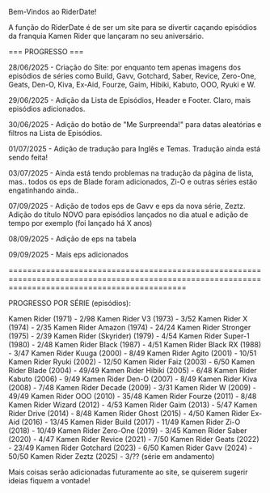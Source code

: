 Bem-Vindos ao RiderDate!

A função do RiderDate é de ser um site para se divertir caçando episódios da franquia Kamen Rider que lançaram no seu aniversário.

=== PROGRESSO === 

28/06/2025 - Criação do Site: por enquanto tem apenas imagens dos episódios de séries como Build, Gavv, Gotchard, Saber, Revice, Zero-One, Geats, Den-O, Kiva, Ex-Aid, Fourze, Gaim, Hibiki, Kabuto, OOO, Ryuki e W.

29/06/2025 - Adição da Lista de Episódios, Header e Footer. Claro, mais episódios adicionados.

30/06/2025 - Adição do botão de "Me Surpreenda!" para datas aleatórias e filtros na Lista de Episódios.

01/07/2025 - Adição de tradução para Inglês e Temas. Tradução ainda está sendo feita!

03/07/2025 - Ainda está tendo problemas na tradução da página de lista, mas.. todos os eps de Blade foram adicionados, Zi-O e outras séries estão engatinhando ainda..

07/09/2025 - Adição de todos eps de Gavv e eps da nova série, Zeztz. Adição do título NOVO para episódios lançados no dia atual e adição de tempo por exemplo (foi lançado há X anos)

08/09/2025 - Adição de eps na tabela

09/09/2025 - Mais eps adicionados

==================================================================================================================================================

PROGRESSO POR SÉRIE (episódios):

Kamen Rider (1971) - 2/98
Kamen Rider V3 (1973) - 3/52
Kamen Rider X (1974) - 2/35
Kamen Rider Amazon (1974) - 24/24
Kamen Rider Stronger (1975) - 2/39
Kamen Rider (Skyrider) (1979) - 4/54
Kamen Rider Super-1 (1980) - 2/48
Kamen Rider Black (1987) - 4/51
Kamen Rider Black RX (1988) - 3/47
Kamen Rider Kuuga (2000) - 8/49
Kamen Rider Agito (2001) - 10/51
Kamen Rider Ryuki (2002) - 12/50
Kamen Rider Faiz (2003) - 6/50
Kamen Rider Blade (2004) - 49/49
Kamen Rider Hibiki (2005) - 6/48
Kamen Rider Kabuto (2006) - 9/49
Kamen Rider Den-O (2007) - 8/49
Kamen Rider Kiva (2008) - 7/48
Kamen Rider Decade (2009) - 3/31
Kamen Rider W (2009) - 49/49
Kamen Rider OOO (2010) - 35/48
Kamen Rider Fourze (2011) - 8/48
Kamen Rider Wizard (2012) - 4/53
Kamen Rider Gaim (2013) - 5/47
Kamen Rider Drive (2014) - 8/48
Kamen Rider Ghost (2015) - 4/50
Kamen Rider Ex-Aid (2016) - 13/45
Kamen Rider Build (2017) - 11/49
Kamen Rider Zi-O (2018) - 10/49
Kamen Rider Zero-One (2019) - 3/45
Kamen Rider Saber (2020) - 4/47
Kamen Rider Revice (2021) - 7/50
Kamen Rider Geats (2022) - 23/49
Kamen Rider Gotchard (2023) - 6/50
Kamen Rider Gavv (2024) - 50/50 
Kamen Rider Zeztz (2025) - 3/?? (série em andamento)

Mais coisas serão adicionadas futuramente ao site, se quiserem sugerir ideias fiquem a vontade!